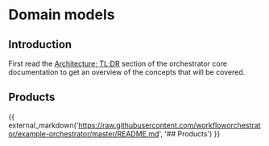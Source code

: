 # Domain models

## Introduction

First read the [Architecture; TL;DR](../../architecture/tldr.md) section of the orchestrator core documentation to get an overview of the 
concepts that will be covered.

## Products
{{ external_markdown('https://raw.githubusercontent.com/workfloworchestrator/example-orchestrator/master/README.md', 
'## Products') }}
